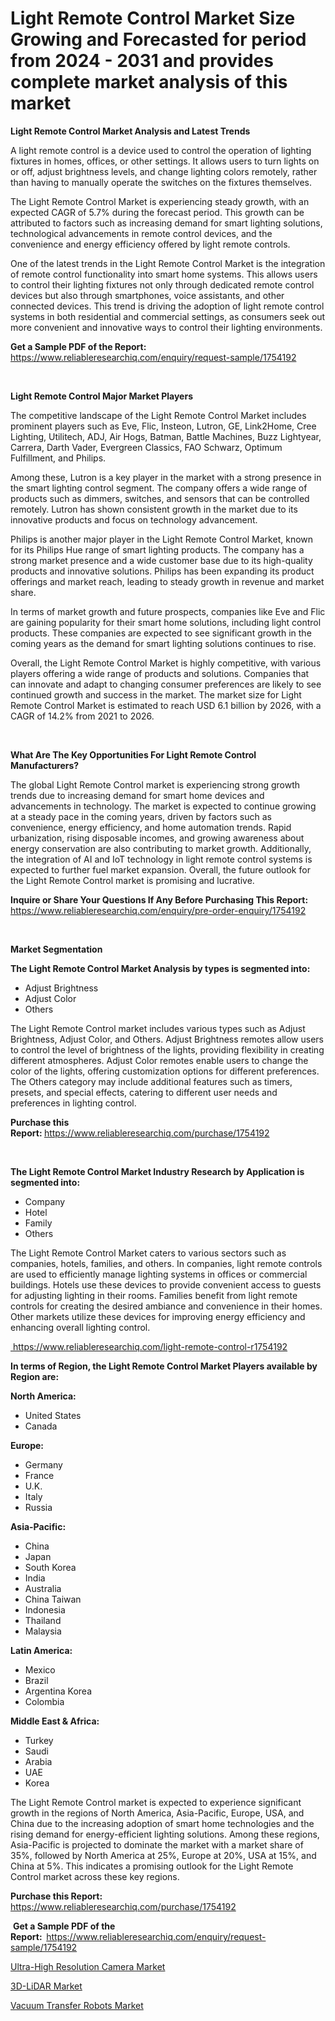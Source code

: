 <p><h1>Light Remote Control Market Size Growing and Forecasted for period from 2024 - 2031 and provides complete market analysis of this market</h1></p><p><strong>Light Remote Control Market Analysis and Latest Trends</strong></p>
<p><p>A light remote control is a device used to control the operation of lighting fixtures in homes, offices, or other settings. It allows users to turn lights on or off, adjust brightness levels, and change lighting colors remotely, rather than having to manually operate the switches on the fixtures themselves.</p><p>The Light Remote Control Market is experiencing steady growth, with an expected CAGR of 5.7% during the forecast period. This growth can be attributed to factors such as increasing demand for smart lighting solutions, technological advancements in remote control devices, and the convenience and energy efficiency offered by light remote controls.</p><p>One of the latest trends in the Light Remote Control Market is the integration of remote control functionality into smart home systems. This allows users to control their lighting fixtures not only through dedicated remote control devices but also through smartphones, voice assistants, and other connected devices. This trend is driving the adoption of light remote control systems in both residential and commercial settings, as consumers seek out more convenient and innovative ways to control their lighting environments.</p></p>
<p><strong>Get a Sample PDF of the Report:&nbsp;</strong> <a href="https://www.reliableresearchiq.com/enquiry/request-sample/1754192">https://www.reliableresearchiq.com/enquiry/request-sample/1754192</a></p>
<p>&nbsp;</p>
<p><strong>Light Remote Control Major Market Players</strong></p>
<p><p>The competitive landscape of the Light Remote Control Market includes prominent players such as Eve, Flic, Insteon, Lutron, GE, Link2Home, Cree Lighting, Utilitech, ADJ, Air Hogs, Batman, Battle Machines, Buzz Lightyear, Carrera, Darth Vader, Evergreen Classics, FAO Schwarz, Optimum Fulfillment, and Philips. </p><p>Among these, Lutron is a key player in the market with a strong presence in the smart lighting control segment. The company offers a wide range of products such as dimmers, switches, and sensors that can be controlled remotely. Lutron has shown consistent growth in the market due to its innovative products and focus on technology advancement.</p><p>Philips is another major player in the Light Remote Control Market, known for its Philips Hue range of smart lighting products. The company has a strong market presence and a wide customer base due to its high-quality products and innovative solutions. Philips has been expanding its product offerings and market reach, leading to steady growth in revenue and market share.</p><p>In terms of market growth and future prospects, companies like Eve and Flic are gaining popularity for their smart home solutions, including light control products. These companies are expected to see significant growth in the coming years as the demand for smart lighting solutions continues to rise.</p><p>Overall, the Light Remote Control Market is highly competitive, with various players offering a wide range of products and solutions. Companies that can innovate and adapt to changing consumer preferences are likely to see continued growth and success in the market. The market size for Light Remote Control Market is estimated to reach USD 6.1 billion by 2026, with a CAGR of 14.2% from 2021 to 2026.</p></p>
<p>&nbsp;</p>
<p><strong>What Are The Key Opportunities For Light Remote Control Manufacturers?</strong></p>
<p><p>The global Light Remote Control market is experiencing strong growth trends due to increasing demand for smart home devices and advancements in technology. The market is expected to continue growing at a steady pace in the coming years, driven by factors such as convenience, energy efficiency, and home automation trends. Rapid urbanization, rising disposable incomes, and growing awareness about energy conservation are also contributing to market growth. Additionally, the integration of AI and IoT technology in light remote control systems is expected to further fuel market expansion. Overall, the future outlook for the Light Remote Control market is promising and lucrative.</p></p>
<p><strong>Inquire or Share Your Questions If Any Before Purchasing This Report:</strong> <a href="https://www.reliableresearchiq.com/enquiry/pre-order-enquiry/1754192">https://www.reliableresearchiq.com/enquiry/pre-order-enquiry/1754192</a></p>
<p>&nbsp;</p>
<p><strong>Market Segmentation</strong></p>
<p><strong>The Light Remote Control Market Analysis by types is segmented into:</strong></p>
<p><ul><li>Adjust Brightness</li><li>Adjust Color</li><li>Others</li></ul></p>
<p><p>The Light Remote Control market includes various types such as Adjust Brightness, Adjust Color, and Others. Adjust Brightness remotes allow users to control the level of brightness of the lights, providing flexibility in creating different atmospheres. Adjust Color remotes enable users to change the color of the lights, offering customization options for different preferences. The Others category may include additional features such as timers, presets, and special effects, catering to different user needs and preferences in lighting control.</p></p>
<p><strong>Purchase this Report:&nbsp;</strong><a href="https://www.reliableresearchiq.com/purchase/1754192">https://www.reliableresearchiq.com/purchase/1754192</a></p>
<p>&nbsp;</p>
<p><strong>The Light Remote Control Market Industry Research by Application is segmented into:</strong></p>
<p><ul><li>Company</li><li>Hotel</li><li>Family</li><li>Others</li></ul></p>
<p><p>The Light Remote Control Market caters to various sectors such as companies, hotels, families, and others. In companies, light remote controls are used to efficiently manage lighting systems in offices or commercial buildings. Hotels use these devices to provide convenient access to guests for adjusting lighting in their rooms. Families benefit from light remote controls for creating the desired ambiance and convenience in their homes. Other markets utilize these devices for improving energy efficiency and enhancing overall lighting control.</p></p>
<p><a href="https://www.reliableresearchiq.com/light-remote-control-r1754192">&nbsp;https://www.reliableresearchiq.com/light-remote-control-r1754192</a></p>
<p><strong>In terms of Region, the Light Remote Control Market Players available by Region are:</strong></p>
<p>
    <p> <strong> North America: </strong>
        <ul>
            <li>United States</li>
            <li>Canada</li>
        </ul>
        </p> 
    <p> <strong> Europe: </strong>
        <ul>
            <li>Germany</li>
            <li>France</li>
            <li>U.K.</li>
            <li>Italy</li>
            <li>Russia</li>
        </ul>
        </p> 
    <p> <strong> Asia-Pacific: </strong>
        <ul>
            <li>China</li>
            <li>Japan</li>
            <li>South Korea</li>
            <li>India</li>
            <li>Australia</li>
            <li>China Taiwan</li>
            <li>Indonesia</li>
            <li>Thailand</li>
            <li>Malaysia</li>
        </ul>
        </p> 
    <p> <strong> Latin America: </strong>
        <ul>
            <li>Mexico</li>
            <li>Brazil</li>
            <li>Argentina Korea</li>
            <li>Colombia</li>
        </ul>
        </p> 
    <p> <strong> Middle East & Africa: </strong>
        <ul>
            <li>Turkey</li>
            <li>Saudi</li>
            <li>Arabia</li>
            <li>UAE</li>
            <li>Korea</li>
        </ul>
    </p>
    </p>
<p><p>The Light Remote Control market is expected to experience significant growth in the regions of North America, Asia-Pacific, Europe, USA, and China due to the increasing adoption of smart home technologies and the rising demand for energy-efficient lighting solutions. Among these regions, Asia-Pacific is projected to dominate the market with a market share of 35%, followed by North America at 25%, Europe at 20%, USA at 15%, and China at 5%. This indicates a promising outlook for the Light Remote Control market across these key regions.</p></p>
<p><strong>Purchase this Report: </strong><a href="https://www.reliableresearchiq.com/purchase/1754192">https://www.reliableresearchiq.com/purchase/1754192</a></p>
<p>&nbsp;<strong>Get a Sample PDF of the Report:&nbsp;&nbsp;</strong><a href="https://www.reliableresearchiq.com/enquiry/request-sample/1754192">https://www.reliableresearchiq.com/enquiry/request-sample/1754192</a></p>
<p><strong></strong></p>
<p><p><a href="https://github.com/lylyparadise/Market-Research-Report-List-4/blob/main/ultra-high-resolution-camera-market.md">Ultra-High Resolution Camera Market</a></p><p><a href="https://github.com/airdrophunter675/Market-Research-Report-List-1/blob/main/3d-lidar-market.md">3D-LiDAR Market</a></p><p><a href="https://github.com/GroverBarry/Market-Research-Report-List-6/blob/main/vacuum-transfer-robots-market.md">Vacuum Transfer Robots Market</a></p></p>